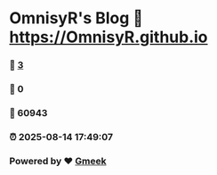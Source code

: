 # OmnisyR's Blog :link: https://OmnisyR.github.io 
### :page_facing_up: [3](https://OmnisyR.github.io/tag.html) 
### :speech_balloon: 0 
### :hibiscus: 60943 
### :alarm_clock: 2025-08-14 17:49:07 
### Powered by :heart: [Gmeek](https://github.com/Meekdai/Gmeek)
